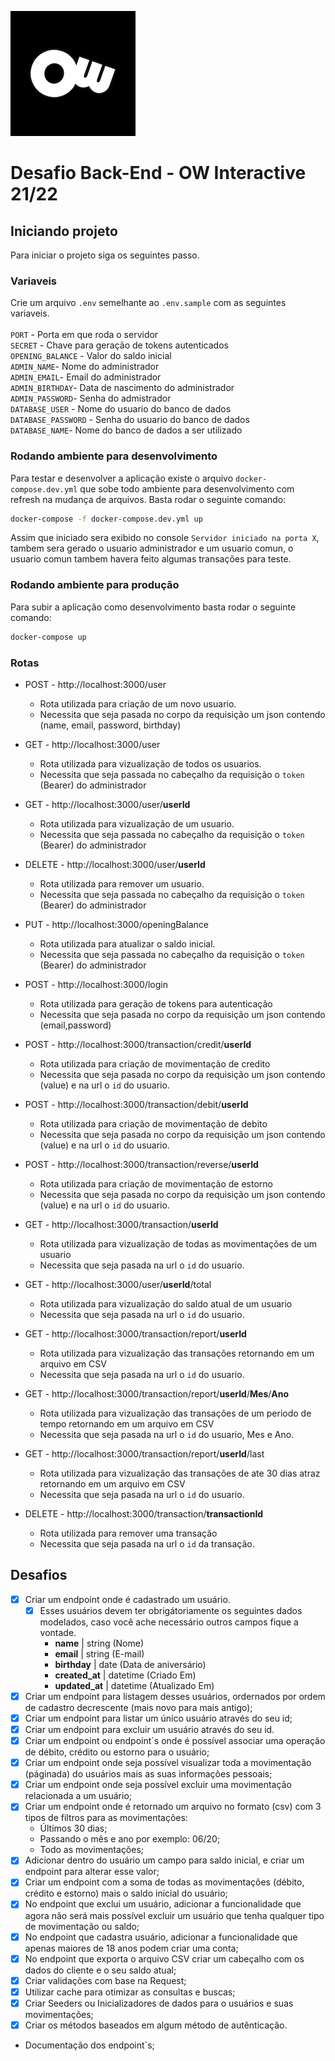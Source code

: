 ![Logo OW Interactive](https://github.com/owInteractive/desafio-backend/raw/master/media/logo.jpg "OW Interactive")

# Desafio Back-End - OW Interactive 21/22

## Iniciando projeto

Para iniciar o projeto siga os seguintes passo.

### Variaveis

Crie um arquivo `.env` semelhante ao `.env.sample` com as seguintes variaveis.<br><br>
`PORT` - Porta em que roda o servidor <br>
`SECRET` - Chave para geração de tokens autenticados<br>
`OPENING_BALANCE` - Valor do saldo inicial<br>
`ADMIN_NAME`- Nome do administrador<br>
`ADMIN_EMAIL`- Email do administrador<br>
`ADMIN_BIRTHDAY`- Data de nascimento do administrador<br>
`ADMIN_PASSWORD`- Senha do admistrador<br>
`DATABASE_USER` - Nome do usuario do banco de dados<br>
`DATABASE_PASSWORD` - Senha do usuario do banco de dados<br>
`DATABASE_NAME`- Nome do banco de dados a ser utilizado

### Rodando ambiente para desenvolvimento

Para testar e desenvolver a aplicação existe o arquivo `docker-compose.dev.yml` que sobe todo ambiente para desenvolvimento com refresh na mudança de arquivos.
Basta rodar o seguinte comando:

```bash
docker-compose -f docker-compose.dev.yml up
```

Assim que iniciado sera exibido no console `Servidor iniciado na porta X`, tambem sera gerado o usuario administrador e um usuario comun, o usuario comun tambem havera feito algumas transações para teste.

### Rodando ambiente para produção

Para subir a aplicação como desenvolvimento basta rodar o seguinte comando:

```bash
docker-compose up
```

### Rotas

- POST - http://localhost:3000/user

  - Rota utilizada para criação de um novo usuario.
  - Necessita que seja pasada no corpo da requisição um json contendo (name, email, password, birthday)

- GET - http://localhost:3000/user

  - Rota utilizada para vizualização de todos os usuarios.
  - Necessita que seja passada no cabeçalho da requisição o `token` (Bearer) do administrador

- GET - http://localhost:3000/user/**userId**

  - Rota utilizada para vizualização de um usuario.
  - Necessita que seja passada no cabeçalho da requisição o `token` (Bearer) do administrador

- DELETE - http://localhost:3000/user/**userId**

  - Rota utilizada para remover um usuario.
  - Necessita que seja passada no cabeçalho da requisição o `token` (Bearer) do administrador

- PUT - http://localhost:3000/openingBalance

  - Rota utilizada para atualizar o saldo inicial.
  - Necessita que seja passada no cabeçalho da requisição o `token` (Bearer) do administrador

- POST - http://localhost:3000/login

  - Rota utilizada para geração de tokens para autenticação
  - Necessita que seja pasada no corpo da requisição um json contendo (email,password)

- POST - http://localhost:3000/transaction/credit/**userId**

  - Rota utilizada para criação de movimentação de credito
  - Necessita que seja pasada no corpo da requisição um json contendo (value) e na url o `id` do usuario.

- POST - http://localhost:3000/transaction/debit/**userId**

  - Rota utilizada para criação de movimentação de debito
  - Necessita que seja pasada no corpo da requisição um json contendo (value) e na url o `id` do usuario.

- POST - http://localhost:3000/transaction/reverse/**userId**

  - Rota utilizada para criação de movimentação de estorno
  - Necessita que seja pasada no corpo da requisição um json contendo (value) e na url o `id` do usuario.

- GET - http://localhost:3000/transaction/**userId**

  - Rota utilizada para vizualização de todas as movimentações de um usuario
  - Necessita que seja pasada na url o `id` do usuario.

- GET - http://localhost:3000/user/**userId**/total

  - Rota utilizada para vizualização do saldo atual de um usuario
  - Necessita que seja pasada na url o `id` do usuario.

- GET - http://localhost:3000/transaction/report/**userId**

  - Rota utilizada para vizualização das transações retornando em um arquivo em CSV
  - Necessita que seja pasada na url o `id` do usuario.

- GET - http://localhost:3000/transaction/report/**userId**/**Mes**/**Ano**

  - Rota utilizada para vizualização das transações de um periodo de tempo retornando em um arquivo em CSV
  - Necessita que seja pasada na url o `id` do usuario, Mes e Ano.

- GET - http://localhost:3000/transaction/report/**userId**/last

  - Rota utilizada para vizualização das transações de ate 30 dias atraz retornando em um arquivo em CSV
  - Necessita que seja pasada na url o `id` do usuario.

- DELETE - http://localhost:3000/transaction/**transactionId**
  - Rota utilizada para remover uma transação
  - Necessita que seja pasada na url o `id` da transação.

## Desafios

- [x] Criar um endpoint onde é cadastrado um usuário.
  - [x] Esses usuários devem ter obrigátoriamente os seguintes dados modelados, caso você ache necessário outros campos fique a vontade.
    - **name** | string (Nome)
    - **email** | string (E-mail)
    - **birthday** | date (Data de aniversário)
    - **created_at** | datetime (Criado Em)
    - **updated_at** | datetime (Atualizado Em)
- [x] Criar um endpoint para listagem desses usuários, ordernados por ordem de cadastro decrescente (mais novo para mais antigo);
- [x] Criar um endpoint para listar um único usuário através do seu id;
- [x] Criar um endpoint para excluir um usuário através do seu id.
- [x] Criar um endpoint ou endpoint`s onde é possível associar uma operação de débito, crédito ou estorno para o usuário;
- [x] Criar um endpoint onde seja possível visualizar toda a movimentação (páginada) do usuários mais as suas informações pessoais;
- [x] Criar um endpoint onde seja possível excluir uma movimentação relacionada a um usuário;
- [x] Criar um endpoint onde é retornado um arquivo no formato (csv) com 3 tipos de filtros para as movimentações:
  - Últimos 30 dias;
  - Passando o mês e ano por exemplo: 06/20;
  - Todo as movimentações;
- [x] Adicionar dentro do usuário um campo para saldo inicial, e criar um endpoint para alterar esse valor;
- [x] Criar um endpoint com a soma de todas as movimentações (débito, crédito e estorno) mais o saldo inicial do usuário;
- [x] No endpoint que exclui um usuário, adicionar a funcionalidade que agora não será mais possível excluir um usuário que tenha qualquer tipo de movimentação ou saldo;
- [x] No endpoint que cadastra usuário, adicionar a funcionalidade que apenas maiores de 18 anos podem criar uma conta;
- [x] No endpoint que exporta o arquivo CSV criar um cabeçalho com os dados do cliente e o seu saldo atual;
- [x] Criar validações com base na Request;
- [x] Utilizar cache para otimizar as consultas e buscas;
- [x] Criar Seeders ou Inicializadores de dados para o usuários e suas movimentações;
- [x] Criar os métodos baseados em algum método de autênticação.
- Documentação dos endpoint`s;
